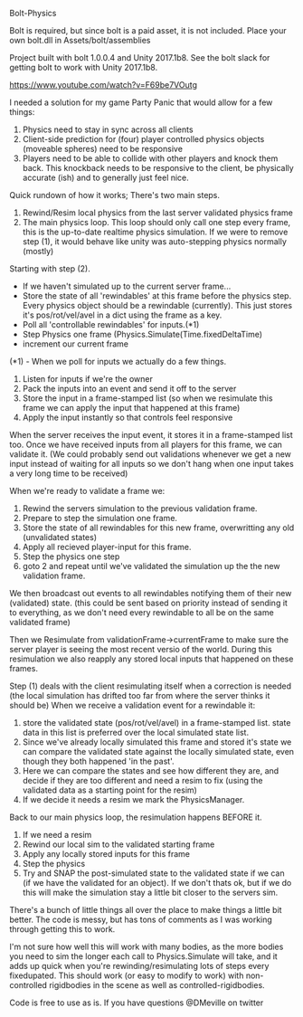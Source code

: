 Bolt-Physics

Bolt is required, but since bolt is a paid asset, it is not included.  Place your own bolt.dll in Assets/bolt/assemblies

Project built with bolt 1.0.0.4 and Unity 2017.1b8.
See the bolt slack for getting bolt to work with Unity 2017.1b8.

https://www.youtube.com/watch?v=F69be7VOutg

I needed a solution for my game Party Panic that would allow for a few things:
1) Physics need to stay in sync across all clients
2) Client-side prediction for (four) player controlled physics objects (moveable spheres) need to be responsive
3) Players need to be able to collide with other players and knock them back. This knockback needs to be responsive to the client, be physically accurate (ish) and to generally just feel nice.
   

Quick rundown of how it works;
There's two main steps. 
1) Rewind/Resim local physics from the last server validated physics frame
2) The main physics loop. This loop should only call one step every frame, this is the up-to-date realtime physics simulation. If we were to remove step (1), it would behave like unity was auto-stepping physics normally (mostly)

Starting with step (2).  
- If we haven't simulated up to the current server frame...
- Store the state of all 'rewindables' at this frame before the physics step. Every physics object should be a rewindable (currently).  This just stores it's pos/rot/vel/avel in a dict using the frame as a key.
- Poll all 'controllable rewindables' for inputs.(*1)
- Step Physics one frame (Physics.Simulate(Time.fixedDeltaTime)
- increment our current frame

(*1) - When we poll for inputs we actually do a few things.
1) Listen for inputs if we're the owner
2) Pack the inputs into an event and send it off to the server
3) Store the input in a frame-stamped list (so when we resimulate this frame we can apply the input that happened at this frame)
4) Apply the input instantly so that controls feel responsive

When the server receives the input event, it stores it in a frame-stamped list too.
Once we have received inputs from all players for this frame, we can validate it.  (We could probably send out validations whenever we get a new input instead of waiting for all inputs so we don't hang when one input takes a very long time to be received)

When we're ready to validate a frame we:
1) Rewind the servers simulation to the previous validation frame.
2) Prepare to step the simulation one frame.
3) Store the state of all rewindables for this new frame, overwritting any old (unvalidated states)
4) Apply all recieved player-input for this frame.
5) Step the physics one step
6) goto 2 and repeat until we've validated the simulation up the the new validation frame.

We then broadcast out events to all rewindables notifying them of their new (validated) state. (this could be sent based on priority instead of sending it to everything, as we don't need every rewindable to all be on the same validated frame)

Then we Resimulate from validationFrame->currentFrame to make sure the server player is seeing the most recent versio of the world.  During this resimulation we also reapply any stored local inputs that happened on these frames.

Step (1) deals with the client resimulating itself when a correction is needed (the local simulation has drifted too far from where the server thinks it should be)
When we receive a validation event for a rewindable it:

1) store the validated state (pos/rot/vel/avel) in a frame-stamped list.  state data in this list is preferred over the local simulated state list.
2) Since we've already locally simulated this frame and stored it's state we can compare the validated state against the locally simulated state, even though they both happened 'in the past'.
3) Here we can compare the states and see how different they are, and decide if they are too different and need a resim to fix (using the validated data as a starting point for the resim)
4) If we decide it needs a resim we mark the PhysicsManager.

Back to our main physics loop, the resimulation happens BEFORE it.
1) If we need a resim
2) Rewind our local sim to the validated starting frame
3) Apply any locally stored inputs for this frame
4) Step the physics
5) Try and SNAP the post-simulated state to the validated state if we can (if we have the validated for an object).  If we don't thats ok, but if we do this will make the simulation stay a little bit closer to the servers sim.

There's a bunch of little things all over the place to make things a little bit better.  The code is messy, but has tons of comments as I was working through getting this to work.

I'm not sure how well this will work with many bodies, as the more bodies you need to sim the longer each call to Physics.Simulate will take, and it adds up quick when you're rewinding/resimulating lots of steps every fixedupated.  This should work (or easy to modify to work) with non-controlled rigidbodies in the scene as well as controlled-rigidbodies.

Code is free to use as is.  If you have questions @DMeville on twitter
